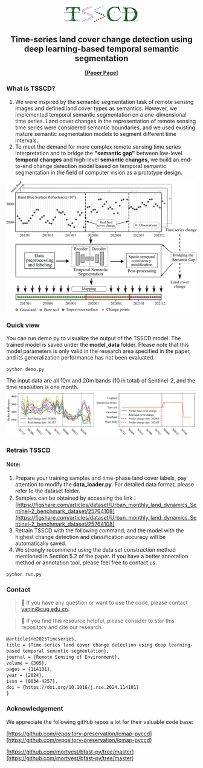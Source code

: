 <p align="center">

<img src="img/TSSCD.png" width="200">

</p>
<div align="center">
  <!-- <h1><b> Time-LLM </b></h1> -->
  <!-- <h2><b> Time-LLM </b></h2> -->
  <h2><b> Time-series land cover change detection using deep learning-based temporal semantic segmentation </b></h2>
</div>

<div align="center">

**[[Paper Page]](https://doi.org/10.1016/j.rse.2024.114101)**



</div>



### What is TSSCD?

1. We were inspired by the semantic segmentation task of remote sensing images and defined land cover types as semantics. However, we implemented temporal semantic segmentation on a one-dimensional time series. Land cover changes in the representation of remote sensing time series were considered semantic boundaries, and we used existing mature semantic segmentation models to segment different time intervals.
2. To meet the demand for more complex remote sensing time series interpretation and to bridge the **"semantic gap"** between low-level **temporal changes** and high-level **semantic changes**, we build an end-to-end change detection model based on temporal semantic segmentation in the field of computer vision as a prototype design.


<p align="center">

<img src="img/flow_new.png">

</p>

### Quick view

You can run demo.py to visualize the output of the TSSCD model. The trained model is saved under the **model_data** folder. Please note that this model parameters is only valid in the research area specified in the paper, and its generalization performance has not been evaluated.

```
python demo.py
```


The input data are all 10m and 20m bands (10 in total) of Sentinel-2, and the time resolution is one month.
![img.png](img/img.png)

### Retrain TSSCD

#### Note:
1. Prepare your training samples and time-phase land cover labels, pay attention to modify the **data_loader.py**. For detailed data format, please refer to the dataset folder.
2. Samples can be obtained by accessing the link：[https://figshare.com/articles/dataset/Urban_monthly_land_dynamics_Sentinel-2_benchmark_dataset/25764108](https://figshare.com/articles/dataset/Urban_monthly_land_dynamics_Sentinel-2_benchmark_dataset/25764108)
3. Retrain TSSCD with the following command, and the model with the highest change detection and classification accuracy will be automatically saved.
4. We strongly recommend using the data set construction method mentioned in Section 5.2 of the paper. If you have a better annotation method or annotation tool, please feel free to contact us.

```
python run.py
```

### Contact

> 🙋 If you have any question or want to use the code, please contact yanjn@cug.edu.cn.

> 🌟 If you find this resource helpful, please consider to star this repository and cite our research.

```
@article{He2023Timeseries,
title = {Time-series land cover change detection using deep learning-based temporal semantic segmentation},
journal = {Remote Sensing of Environment},
volume = {305},
pages = {114101},
year = {2024},
issn = {0034-4257},
doi = {https://doi.org/10.1016/j.rse.2024.114101}
}
```

### Acknowledgement

We appreciate the following github repos a lot for their valuable code base:

[https://github.com/repository-preservation/lcmap-pyccd](https://github.com/repository-preservation/lcmap-pyccd)

[https://github.com/mortvest/bfast-py/tree/master](https://github.com/mortvest/bfast-py/tree/master)


